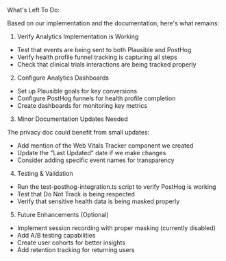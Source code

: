 What's Left To Do:

Based on our implementation and the documentation, here's what remains:

1. Verify Analytics Implementation is Working

- Test that events are being sent to both Plausible and PostHog
- Verify health profile funnel tracking is capturing all steps
- Check that clinical trials interactions are being tracked properly

2. Configure Analytics Dashboards

- Set up Plausible goals for key conversions
- Configure PostHog funnels for health profile completion
- Create dashboards for monitoring key metrics

3. Minor Documentation Updates Needed

The privacy doc could benefit from small updates:
- Add mention of the Web Vitals Tracker component we created
- Update the "Last Updated" date if we make changes
- Consider adding specific event names for transparency

4. Testing & Validation

- Run the test-posthog-integration.ts script to verify PostHog is working
- Test that Do Not Track is being respected
- Verify that sensitive health data is being masked properly

5. Future Enhancements (Optional)

- Implement session recording with proper masking (currently disabled)
- Add A/B testing capabilities
- Create user cohorts for better insights
- Add retention tracking for returning users